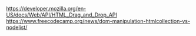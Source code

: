 https://developer.mozilla.org/en-US/docs/Web/API/HTML_Drag_and_Drop_API
https://www.freecodecamp.org/news/dom-manipulation-htmlcollection-vs-nodelist/
